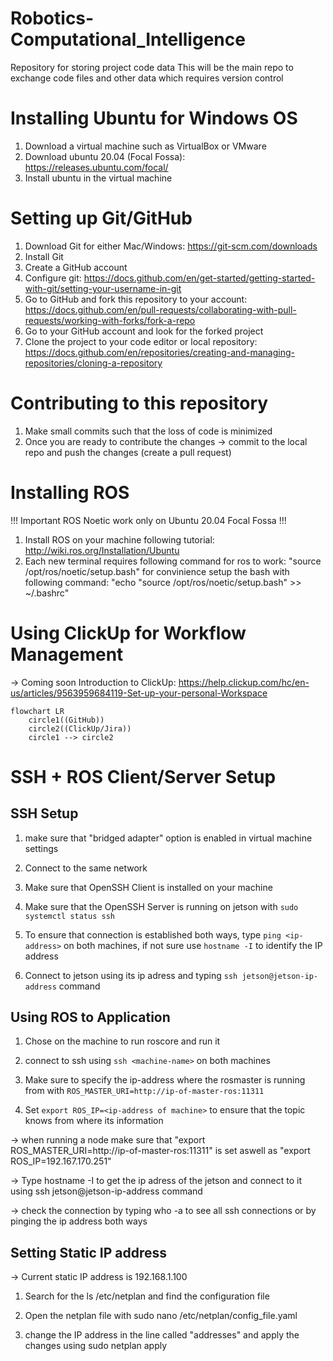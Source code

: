 # Robotics-Computational_Intelligence
Repository for storing project code data
This will be the main repo to exchange code files and other data which requires version control


# Installing Ubuntu for Windows OS
1. Download a virtual machine such as VirtualBox or VMware
2. Download ubuntu 20.04 (Focal Fossa): https://releases.ubuntu.com/focal/
3. Install ubuntu in the virtual machine

# Setting up Git/GitHub
1. Download Git for either Mac/Windows: https://git-scm.com/downloads
2. Install Git 
3. Create a GitHub account 
4. Configure git: https://docs.github.com/en/get-started/getting-started-with-git/setting-your-username-in-git
5. Go to GitHub and fork this repository to your account: https://docs.github.com/en/pull-requests/collaborating-with-pull-requests/working-with-forks/fork-a-repo
6. Go to your GitHub account and look for the forked project
7. Clone the project to your code editor or local repository: https://docs.github.com/en/repositories/creating-and-managing-repositories/cloning-a-repository

# Contributing to this repository
1. Make small commits such that the loss of code is minimized
2. Once you are ready to contribute the changes -> commit to the local repo and
push the changes (create a pull request) 

# Installing ROS
[//]: # "!!! ROS only works on Ubuntu Focal"
!!! Important ROS Noetic work only on Ubuntu 20.04 Focal Fossa !!!
1. Install ROS on your machine following tutorial: http://wiki.ros.org/Installation/Ubuntu
2. Each new terminal requires following command for ros to work: "source /opt/ros/noetic/setup.bash" for convinience setup the bash with following command:
"echo "source /opt/ros/noetic/setup.bash" >> ~/.bashrc"


# Using ClickUp for Workflow Management 
-> Coming soon
Introduction to ClickUp: https://help.clickup.com/hc/en-us/articles/9563959684119-Set-up-your-personal-Workspace

```mermaid
flowchart LR
    circle1((GitHub))
    circle2((ClickUp/Jira))
    circle1 --> circle2
```
# SSH + ROS Client/Server Setup

## SSH Setup

1. make sure that "bridged adapter" option is enabled in virtual machine settings

2. Connect to the same network

3. Make sure that OpenSSH Client is installed on your machine

4. Make sure that the OpenSSH Server is running on jetson with ```sudo systemctl status ssh```

4. To ensure that connection is established both ways, type ```ping <ip-address>``` on both machines, if not sure use ```hostname -I``` to identify the IP address

5. Connect to jetson using its ip adress and typing ```ssh jetson@jetson-ip-address``` command 

## Using ROS to Application

1. Chose on the machine to run roscore and run it 

2. connect to ssh using ```ssh <machine-name>``` on both machines

3. Make sure to specify the ip-address where the rosmaster is running from with ```ROS_MASTER_URI=http://ip-of-master-ros:11311```

4. Set ```export ROS_IP=<ip-address of machine>```  to ensure that the topic knows from where its information 

-> when running a node make sure that "export ROS_MASTER_URI=http://ip-of-master-ros:11311" is set aswell as "export ROS_IP=192.167.170.251"


-> Type hostname -I to get the ip adress of the jetson and connect to it using ssh jetson@jetson-ip-address command 

-> check the connection by typing who -a to see all ssh connections or by pinging the ip address both ways


## Setting Static IP address

-> Current static IP address is 192.168.1.100

1. Search for the ls /etc/netplan and find the configuration file 

2. Open the netplan file with sudo nano /etc/netplan/config_file.yaml

3. change the IP address in the line called "addresses" and apply the changes using sudo netplan apply
